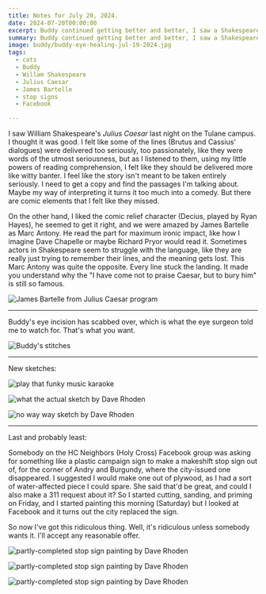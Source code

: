 ```yaml
---
title: Notes for July 20, 2024.
date: 2024-07-20T00:00:00
excerpt: Buddy continued getting better and better, I saw a Shakespeare play, and for some reason I painted a stop sign.
summary: Buddy continued getting better and better, I saw a Shakespeare play, and for some reason I painted a stop sign.
image: buddy/buddy-eye-healing-jul-19-2024.jpg
tags:
  - cats
  - Buddy
  - Willam Shakespeare
  - Julius Caesar
  - James Bartelle
  - stop signs
  - Facebook

---
```


I saw William Shakespeare's _Julius Caesar_ last night on the Tulane campus. I thought it was good. I felt like some of the lines (Brutus and Cassius' dialogues) were delivered too seriously, too passionately, like they were words of the utmost seriousness, but as I listened to them, using my little powers of reading comprehension, I felt like they should be delivered more like witty banter. I feel like the story isn't meant to be taken entirely seriously. I need to get a copy and find the passages I'm talking about. Maybe my way of interpreting it turns it too much into a comedy. But there are comic elements that I felt like they missed.

On the other hand, I liked the comic relief character (Decius, played by Ryan Hayes), he seemed to get it right, and we were amazed by James Bartelle as Marc Antony. He read the part for maximum ironic impact, like how I imagine Dave Chapelle or maybe Richard Pryor would read it. Sometimes actors in Shakespeare seem to struggle with the language, like they are really just trying to remember their lines, and the meaning gets lost. This Marc Antony was quite the opposite. Every line stuck the landing. It made you understand why the "I have come not to praise Caesar, but to bury him" is still so famous.

![James Bartelle from Julius Caesar program](/static/img/notes/james-bartelle-julius-caesar-program-jul-19-2024.jpeg)

-----

Buddy's eye incision has scabbed over, which is what the eye surgeon told me to watch for. That's what you want.

![Buddy's stitches](/static/img/buddy/buddy-eye-healing-jul-19-2024.jpg)

-----

New sketches:

![play that funky music karaoke](/static/img/sketchbook/funky-music-jul-14-2024.jpeg)

![what the actual sketch by Dave Rhoden](/static/img/sketchbook/what-the-actual-jul-19-2024.jpeg)

![no way way sketch by Dave Rhoden](/static/img/sketchbook/no-way-way-jul-17-2024.jpeg)

-----

Last and probably least:

Somebody on the HC Neighbors (Holy Cross) Facebook group was asking for something like a plastic campaign sign to make a makeshift stop sign out of, for the corner of Andry and Burgundy, where the city-issued one disappeared. I suggested I would make one out of plywood, as I had a sort of water-affected piece I could spare. She said that'd be great, and could I also make a 311 request about it? So I started cutting, sanding, and priming on Friday, and I started painting this morning (Saturday) but I looked at Facebook and it turns out the city replaced the sign.

So now I've got this ridiculous thing. Well, it's ridiculous unless somebody wants it. I'll accept any reasonable offer.

![partly-completed stop sign painting by Dave Rhoden](/static/img/paintings/stop-sign-white-paint-jul-20-2024.jpg)

![partly-completed stop sign painting by Dave Rhoden](/static/img/paintings/stop-sign-red-paint-partial-jul-20-2024.jpg)

![partly-completed stop sign painting by Dave Rhoden](/static/img/paintings/stop-sign-red-paint-jul-20-2024.jpg)